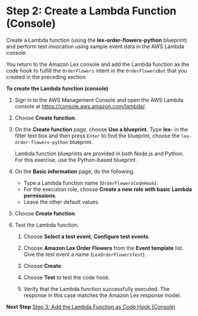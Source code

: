 # Step 2: Create a Lambda Function \(Console\)<a name="ex1-step2"></a>

Create a Lambda function \(using the **lex\-order\-flowers\-python** blueprint\) and perform test invocation using sample event data in the AWS Lambda console\.

You return to the Amazon Lex console and add the Lambda function as the code hook to fulfill the `OrderFlowers` intent in the `OrderFlowersBot` that you created in the preceding section\.

**To create the Lambda function \(console\)**

1. Sign in to the AWS Management Console and open the AWS Lambda console at [https://console\.aws\.amazon\.com/lambda/](https://console.aws.amazon.com/lambda/)\.

1. Choose **Create function**\.

1. On the **Create function** page, choose **Use a blueprint**\. Type **lex\-** in the filter text box and then press `Enter` to find the blueprint, choose the `lex-order-flowers-python` blueprint\.

   Lambda function blueprints are provided in both Node\.js and Python\. For this exercise, use the Python\-based blueprint\.

1. On the **Basic information** page, do the following\.
   + Type a Lambda function name \(`OrderFlowersCodeHook`\)\.
   + For the execution role, choose **Create a new role with basic Lambda permissions**\.
   + Leave the other default values\.

1. Choose **Create function**\.

1. Test the Lambda function\.

   1. Choose **Select a test event**, **Configure test events**\.

   1. Choose **Amazon Lex Order Flowers** from the **Event template** list\. Give the test event a name \(`LexOrderFlowersTest`\)\.

   1. Choose **Create**\.

   1. Choose **Test** to test the code hook\.

   1. Verify that the Lambda function successfully executed\. The response in this case matches the Amazon Lex response model\.

**Next Step**
[Step 3: Add the Lambda Function as Code Hook \(Console\)](ex1-step3.md)